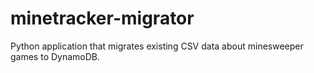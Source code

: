 # minetracker-migrator
Python application that migrates existing CSV data about minesweeper games to DynamoDB.
